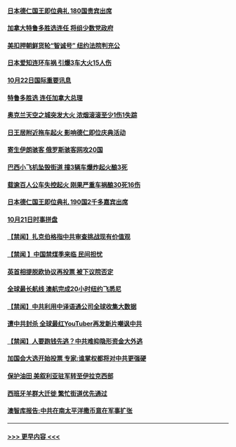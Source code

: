 #### [日本德仁国王即位典礼 180国贵宾出席](../pages/prog202/a102691303.md?t=10221901) 
#### [加拿大特鲁多胜选连任 将组少数党政府](../pages/prog202/a102691291.md?t=10221901) 
#### [美扣押朝鲜货轮“智诚号” 纽约法院判充公](../pages/prog202/a102691095.md?t=10221901) 
#### [日本爱知连环车祸 引爆3车大火15人伤](../pages/prog202/a102691050.md?t=10221901) 
#### [10月22日国际重要讯息](../pages/prog202/a102691051.md?t=10221901) 
#### [特鲁多胜选 连任加拿大总理](../pages/prog202/a102691043.md?t=10221901) 
#### [奥克兰天空之城突发大火 浓烟滚滚至少1伤1失踪](../pages/prog202/a102691003.md?t=10221901) 
#### [日王居附近拖车起火 影响德仁即位庆典活动](../pages/prog202/a102690933.md?t=10221901) 
#### [寄生伊朗骇客 俄罗斯骇客网攻20国](../pages/prog202/a102690918.md?t=10221901) 
#### [巴西小飞机坠毁街道 撞3辆车爆炸起火酿3死](../pages/prog202/a102690866.md?t=10221901) 
#### [载逾百人公车失控起火 刚果严重车祸酿30死16伤](../pages/prog202/a102690822.md?t=10221901) 
#### [日本德仁国王即位典礼 190国2千多嘉宾出席](../pages/prog202/a102690723.md?t=10221901) 
#### [10月21日时事拼盘](../pages/prog202/a102690704.md?t=10221901) 
#### [【禁闻】扎克伯格指中共审查挑战现有价值观](../pages/prog202/a102690695.md?t=10221901) 
#### [【禁闻 】中国禁煤季来临 民间担忧](../pages/prog202/a102690666.md?t=10221901) 
#### [英首相提脱欧协议再投票 被下议院否定](../pages/prog202/a102690644.md?t=10221901) 
#### [全球最长航线 澳航完成20小时纽约飞悉尼](../pages/prog202/a102690641.md?t=10221901) 
#### [【禁闻】中共利用中译语通公司全球收集大数据](../pages/prog202/a102690609.md?t=10221901) 
#### [遭中共封杀 全球最红YouTuber再发新片嘲讽中共](../pages/prog202/a102690588.md?t=10221901) 
#### [【禁闻】人要跑钱先逃？中共难抑隐形资金大外逃](../pages/prog202/a102690602.md?t=10221901) 
#### [加国会大选开始投票 专家:谁掌权都将对中共更强硬](../pages/prog202/a102690517.md?t=10221901) 
#### [保护油田 美叙利亚驻军转至伊拉克西部](../pages/prog202/a102690503.md?t=10221901) 
#### [西班牙羊群大迁徙 繁忙街道优先通过](../pages/prog202/a102690494.md?t=10221901) 
#### [澳智库报告:中共在南太平洋撒币意在军事扩张](../pages/prog202/a102690485.md?t=10221901) 

----
#### [ >>> 更早内容 <<< ](../indexes/prog202-earlier.md)
